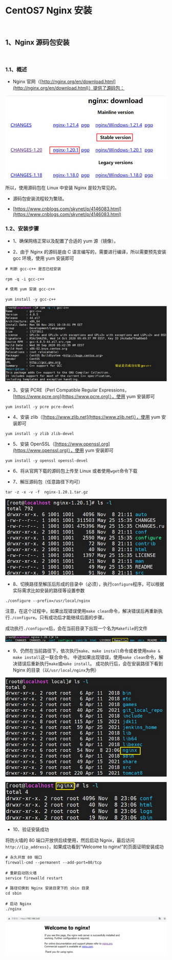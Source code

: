 # CentOS7 Nginx 安装

<br/>

## 1、Nginx 源码包安装

<br/>

### 1.1、概述

- Nginx 官网（[http://nginx.org/en/download.html](http://nginx.org/en/download.html)）提供了源码包：

![267f7b5d-a692-4f69-8406-dac40c60339b](image/267f7b5d-a692-4f69-8406-dac40c60339b.jpg)



所以，使用源码包在 Linux 中安装 Nginx 是较为常见的。

- 源码包安装流程较为繁琐。

- [https://www.cnblogs.com/skynet/p/4146083.html](https://www.cnblogs.com/skynet/p/4146083.html)



### 1.2、安装步骤

- 1、确保网络正常以及配置了合适的 yum 源（镜像）。

- 2、由于 Nginx 的源码是由 C 语言编写的，需要进行编译，所以需要预先安装 gcc 环境，使用 yum 安装即可

```shell
# 判断 gcc-c++ 是否已经安装

rpm -q -i gcc-c++
```

```shell
# 使用 yum 安装 gcc-c++

yum install -y gcc-c++
```

![b5254f96-ce5b-4bad-8e92-c642f38a518a](image/b5254f96-ce5b-4bad-8e92-c642f38a518a.jpg)

- 3、安装 PCRE（Perl Compatible Regular Expressions，[https://www.pcre.org](https://www.pcre.org)），使用 yum 安装即可

```shell
yum install -y pcre pcre-devel
```

- 4、安装 zlib（[https://www.zlib.net](https://www.zlib.net)），使用 yum 安装即可

```shell
yum install -y zlib zlib-devel
```

- 5、安装 OpenSSL（[https://www.openssl.org](https://www.openssl.org)），使用 yum 安装即可

```shell
yum install -y openssl openssl-devel
```

- 6、将从官网下载的源码包上传至 Linux 或者使用`wget`命令下载

- 7、解压源码包（任意路径下均可）

```shell
tar -z -x -v -f  nginx-1.20.1.tar.gz
```

![04b92f62-5fad-4eba-9776-dd0558e81eb1](image/04b92f62-5fad-4eba-9776-dd0558e81eb1.jpg)

- 8、切换路径至解压后形成的目录中（必须），执行`configure`程序，可以根据实际需求比如安装的路径等设置参数

```shell
./configure --prefix=/usr/local/nginx
```

注意，在这个过程中，如果出现错误使用`make clean`命令，解决错误后再重新执行`./configure`。只有成功后才能继续后面的步骤。

成功执行`./configure`后，会在当前目录下出现一个名为`Makefile`的文件

![b8cf5cbe-b0a7-4ac7-99de-c1b1ad4f729f](image/b8cf5cbe-b0a7-4ac7-99de-c1b1ad4f729f.jpg)

- 9、仍然在当前路径下，依次执行`make`、`make install`命令或者使用`make & make install`这一联合命令。
中途如果出现错误，使用`make clean`命令，解决错误后重新执行`make`或`make install`。
成功执行后，会在安装路径下看到 Nginx 的目录（以`/usr/local/nginx`为例）

![a30a81d8-335a-4dd1-9ab5-18246cb3ffcb](image/a30a81d8-335a-4dd1-9ab5-18246cb3ffcb.jpg)

![62d0818e-a3b6-4b7e-8147-bbd7b82626cc](image/62d0818e-a3b6-4b7e-8147-bbd7b82626cc.jpg)

- 10、验证安装成功

将防火墙的 80 端口开放供后续使用，然后启动 Ngnix，最后访问`http://{ip_address}`，如果成功看到“Welcome to nginx!”的页面证明安装成功

```shell
# 永久开放 80 端口
firewall-cmd --permanent --add-port=80/tcp

# 重新启动防火墙
service firewalld restart
```

```
# 路径切换到 Nginx 安装目录下的 sbin 目录
cd sbin

# 启动 Nginx
./nginx
```

![d62c9ee4-072d-4fa8-b247-8f72e00d8312](image/d62c9ee4-072d-4fa8-b247-8f72e00d8312.jpg)
